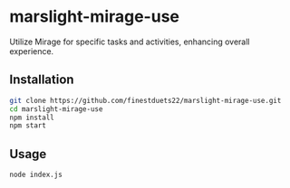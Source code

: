 # marslight-mirage-use

Utilize Mirage for specific tasks and activities, enhancing overall experience.

## Installation

```bash
git clone https://github.com/finestduets22/marslight-mirage-use.git
cd marslight-mirage-use
npm install
npm start
```

## Usage
```bash
node index.js
```
